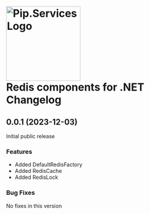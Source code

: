 # <img src="https://uploads-ssl.webflow.com/5ea5d3315186cf5ec60c3ee4/5edf1c94ce4c859f2b188094_logo.svg" alt="Pip.Services Logo" width="200"> <br/> Redis components for .NET Changelog

## <a name="0.0.1"></a> 0.0.1 (2023-12-03)

Initial public release

### Features
*  Added DefaultRedisFactory
*  Added RedisCache
*  Added RedisLock

### Bug Fixes
No fixes in this version

